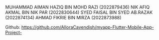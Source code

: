 MUHAMMAD AIMAN HAZIQ BIN MOHD RAZI (2022879436)
NIK AFIQ AKMAL BIN NIK PAR (2022830644)
SYED FAISAL BIN SYED AB.RAZAK (2022874134)
AHMAD FIKRIE BIN MIRZA (2022873988)

Github: https://github.com/AlloraCavendish/myapp-Flutter-Mobile-App-Project-
